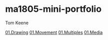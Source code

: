 # ma1805-mini-portfolio

Tom Keene

[01.Drawing](01.Drawing/index.html)
[01.Movement](01.Movement/index.html)
[01.Multiples](01.Multiples/index.html)
[01.Media](01.Media/index.html)
